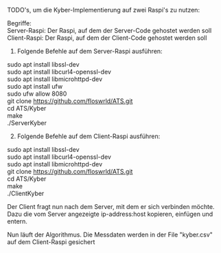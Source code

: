 TODO's, um die Kyber-Implementierung auf zwei Raspi's zu nutzen:<br>

Begriffe:<br>
Server-Raspi: Der Raspi, auf dem der Server-Code gehostet werden soll<br>
Client-Raspi: Der Raspi, auf dem der Client-Code gehostet werden soll

1. Folgende Befehle auf dem Server-Raspi ausführen:<br>

sudo apt install libssl-dev<br>
sudo apt install libcurl4-openssl-dev<br>
sudo apt install libmicrohttpd-dev<br>
sudo apt install ufw<br>
sudo ufw allow 8080<br>
git clone https://github.com/floswrld/ATS.git<br>
cd ATS/Kyber<br>
make<br>
./ServerKyber<br>

2. Folgende Befehle auf dem Client-Raspi ausführen:<br>

sudo apt install libssl-dev<br>
sudo apt install libcurl4-openssl-dev<br>
sudo apt install libmicrohttpd-dev<br>
git clone https://github.com/floswrld/ATS.git<br>
cd ATS/Kyber<br>
make<br>
./ClientKyber<br>

Der Client fragt nun nach dem Server, mit dem er sich verbinden möchte. Dazu die vom Server angezeigte ip-address:host kopieren, einfügen und entern.

Nun läuft der Algorithmus.
Die Messdaten werden in der File "kyber.csv" auf dem Client-Raspi gesichert
